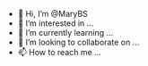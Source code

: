 - 👋 Hi, I’m @MaryBS
- 👀 I’m interested in ...
- 🌱 I’m currently learning ...
- 💞️ I’m looking to collaborate on ...
- 📫 How to reach me ...

<!---
MaryBS/MaryBS is a ✨ special ✨ repository because its `README.md` (this file) appears on your GitHub profile.
You can click the Preview link to take a look at your changes.
--->
